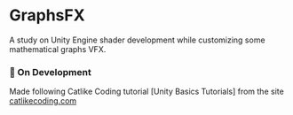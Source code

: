 # GraphsFX
A study on Unity Engine shader development while customizing some mathematical graphs VFX.
### 🧱 On Development
Made following Catlike Coding tutorial [Unity Basics Tutorials] from the site [catlikecoding.com](https://catlikecoding.com/unity/tutorials/basics/)
